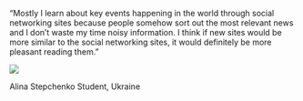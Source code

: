 “Mostly I learn about key events happening in the world through social networking sites because people somehow sort out the most relevant news and I don’t waste my time noisy information. I think if new sites would be more similar to the social networking sites, it would definitely be more pleasant reading them.”

<div class="user">
	<img src="{{site.baseurl}}/reviews/item-img2.jpg">
    <p><span>Alina Stepchenko</span> Student, Ukraine </p>
 </div>
